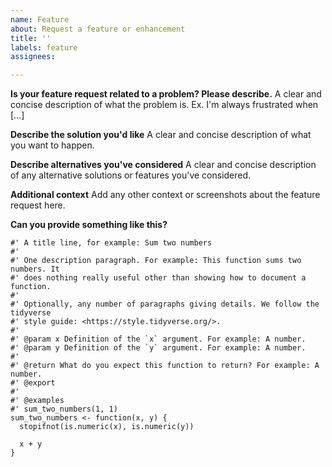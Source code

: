 ```yaml
---
name: Feature
about: Request a feature or enhancement
title: ''
labels: feature
assignees: 

---
```


**Is your feature request related to a problem? Please describe.**
A clear and concise description of what the problem is. Ex. I'm always frustrated when [...]

**Describe the solution you'd like**
A clear and concise description of what you want to happen.

**Describe alternatives you've considered**
A clear and concise description of any alternative solutions or features you've considered.

**Additional context**
Add any other context or screenshots about the feature request here.

**Can you provide something like this?**

```
#' A title line, for example: Sum two numbers
#' 
#' One description paragraph. For example: This function sums two numbers. It
#' does nothing really useful other than showing how to document a function.
#'
#' Optionally, any number of paragraphs giving details. We follow the tidyverse
#' style guide: <https://style.tidyverse.org/>.
#' 
#' @param x Definition of the `x` argument. For example: A number.
#' @param y Definition of the `y` argument. For example: A number.
#'
#' @return What do you expect this function to return? For example: A number.
#' @export
#'
#' @examples
#' sum_two_numbers(1, 1)
sum_two_numbers <- function(x, y) {
  stopifnot(is.numeric(x), is.numeric(y))
  
  x + y
}
```
